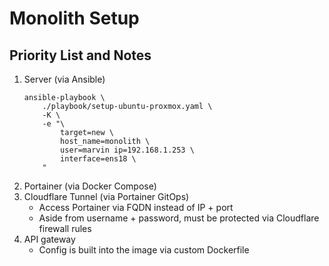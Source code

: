 # Monolith Setup

## Priority List and Notes
1. Server (via Ansible)
    ```
    ansible-playbook \
        ./playbook/setup-ubuntu-proxmox.yaml \
        -K \
        -e "\
            target=new \
            host_name=monolith \
            user=marvin ip=192.168.1.253 \
            interface=ens18 \
        "
    ```
2. Portainer (via Docker Compose)
3. Cloudflare Tunnel (via Portainer GitOps)
    - Access Portainer via FQDN instead of IP + port
    - Aside from username + password, must be protected via Cloudflare firewall rules
4. API gateway
    - Config is built into the image via custom Dockerfile
